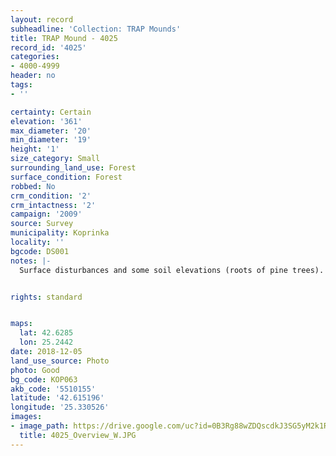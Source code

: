 ```yaml
---
layout: record
subheadline: 'Collection: TRAP Mounds'
title: TRAP Mound - 4025
record_id: '4025'
categories:
- 4000-4999
header: no
tags:
- ''

certainty: Certain
elevation: '361'
max_diameter: '20'
min_diameter: '19'
height: '1'
size_category: Small
surrounding_land_use: Forest
surface_condition: Forest
robbed: No
crm_condition: '2'
crm_intactness: '2'
campaign: '2009'
source: Survey
municipality: Koprinka
locality: ''
bgcode: DS001
notes: |-
  Surface disturbances and some soil elevations (roots of pine trees).


rights: standard


maps:
  lat: 42.6285
  lon: 25.2442
date: 2018-12-05
land_use_source: Photo
photo: Good
bg_code: КОР063
akb_code: '5510155'
latitude: '42.615196'
longitude: '25.330526'
images:
- image_path: https://drive.google.com/uc?id=0B3Rg88wZDQscdkJ3SG5yM2k1R3M
  title: 4025_Overview_W.JPG
---
```

